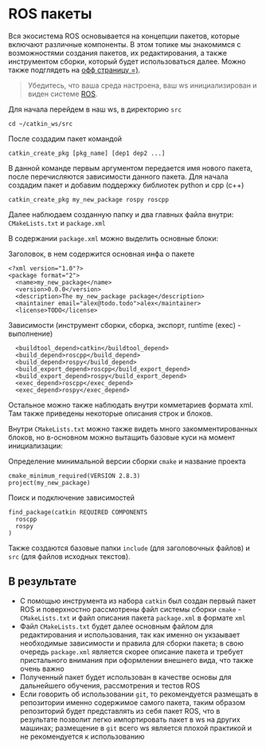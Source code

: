 # ROS пакеты

Вся экосистема ROS основывается на концепции пакетов, которые включают различные компоненты. В этом топике мы знакомимся с возможностями создания пакетов, их редактирования, а также инструментом сборки, который будет использоваться далее. Можно также подглядеть на [офф страницу =)](http://wiki.ros.org/ROS/Tutorials/CreatingPackage).

> Убедитесь, что ваша среда настроена, ваш ws инициализирован и виден системе [ROS](0_Setup.md).

Для начала перейдем в наш ws, в директорию `src`
```
cd ~/catkin_ws/src
```

После создадим пакет командой 
```
catkin_create_pkg [pkg_name] [dep1 dep2 ...]
```

В данной команде первым аргументом передается имя нового пакета, после перечисляются зависимости данного пакета.
Для начала создадим пакет и добавим поддержку библиотек python и cpp (c++)
```
catkin_create_pkg my_new_package rospy roscpp
```

Далее наблюдаем созданную папку и два главных файла внутри: `CMakeLists.txt` и `package.xml`  

В содержании `package.xml` можно выделить основные блоки:  

Заголовок, в нем содержится основная инфа о пакете
```
<?xml version="1.0"?>
<package format="2">
  <name>my_new_package</name>
  <version>0.0.0</version>
  <description>The my_new_package package</description>
  <maintainer email="alex@todo.todo">alex</maintainer>
  <license>TODO</license>
```

Зависимости (инструмент сборки, сборка, экспорт, runtime (exec) - выполнение)
```
  <buildtool_depend>catkin</buildtool_depend>
  <build_depend>roscpp</build_depend>
  <build_depend>rospy</build_depend>
  <build_export_depend>roscpp</build_export_depend>
  <build_export_depend>rospy</build_export_depend>
  <exec_depend>roscpp</exec_depend>
  <exec_depend>rospy</exec_depend>
```

Остальное можно также наблюдать внутри комметариев формата xml. Там также приведены некоторые описания строк и блоков.

Внутри `CMakeLists.txt` можно также видеть много закомментированных блоков, но в-основном можно вытащить базовые куси на момент инициализации:  

Определение минимальной версии сборки `cmake` и название проекта
```
cmake_minimum_required(VERSION 2.8.3)
project(my_new_package)
```

Поиск и подключение зависимостей
```
find_package(catkin REQUIRED COMPONENTS
  roscpp
  rospy
)
```

Также создаются базовые папки `include` (для заголовочных файлов) и `src` (для файлов исходных текстов).  

## В результате

- С помощью инструмента из набора `catkin` был создан первый пакет ROS и поверхностно рассмотрены файл системы сборки `cmake` - `CMakeLists.txt` и файл описания пакета `package.xml` в формате `xml`
- Файл `CMakeLists.txt` будет далее основным файлом для редактирования и использования, так как именно он укзаывает необходимые зависимости и правила для сборки пакета; в свою очередь `package.xml` является скорее описание пакета и требует пристального внимания при оформлении внешнего вида, что также очень важно
- Полученный пакет будет использован в качестве основы для дальнейшего обучения, рассмотрения и тестов ROS
- Если говорить об использовании `git`, то рекомендуется размещать в репозитории именно содержимое самого пакета, таким образом репозиторий будет представлять из себя пакет ROS, что в результате позволит легко импортировать пакет в ws на других машинах; размещение в `git` всего ws является плохой практикой и не рекомендуется к использованию